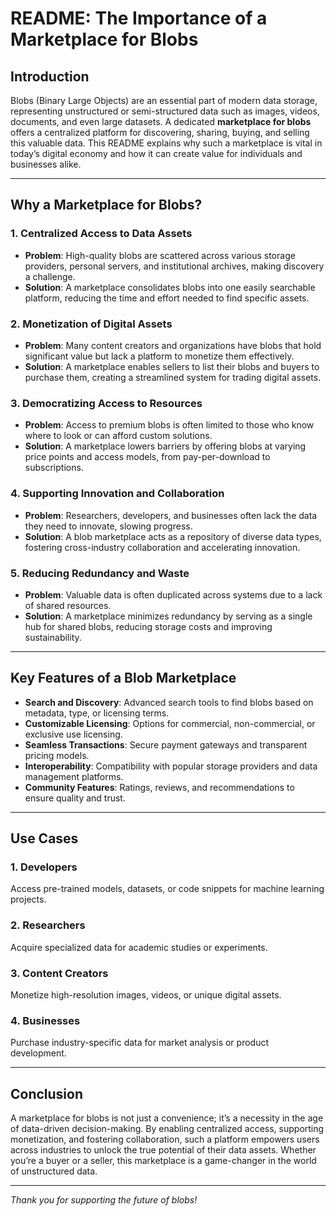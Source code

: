 # README: The Importance of a Marketplace for Blobs

## Introduction

Blobs (Binary Large Objects) are an essential part of modern data storage, representing unstructured or semi-structured data such as images, videos, documents, and even large datasets. A dedicated **marketplace for blobs** offers a centralized platform for discovering, sharing, buying, and selling this valuable data. This README explains why such a marketplace is vital in today’s digital economy and how it can create value for individuals and businesses alike.

---

## Why a Marketplace for Blobs?

### 1. **Centralized Access to Data Assets**

-   **Problem**: High-quality blobs are scattered across various storage providers, personal servers, and institutional archives, making discovery a challenge.
-   **Solution**: A marketplace consolidates blobs into one easily searchable platform, reducing the time and effort needed to find specific assets.

### 2. **Monetization of Digital Assets**

-   **Problem**: Many content creators and organizations have blobs that hold significant value but lack a platform to monetize them effectively.
-   **Solution**: A marketplace enables sellers to list their blobs and buyers to purchase them, creating a streamlined system for trading digital assets.

### 3. **Democratizing Access to Resources**

-   **Problem**: Access to premium blobs is often limited to those who know where to look or can afford custom solutions.
-   **Solution**: A marketplace lowers barriers by offering blobs at varying price points and access models, from pay-per-download to subscriptions.

### 4. **Supporting Innovation and Collaboration**

-   **Problem**: Researchers, developers, and businesses often lack the data they need to innovate, slowing progress.
-   **Solution**: A blob marketplace acts as a repository of diverse data types, fostering cross-industry collaboration and accelerating innovation.

### 5. **Reducing Redundancy and Waste**

-   **Problem**: Valuable data is often duplicated across systems due to a lack of shared resources.
-   **Solution**: A marketplace minimizes redundancy by serving as a single hub for shared blobs, reducing storage costs and improving sustainability.

---

## Key Features of a Blob Marketplace

-   **Search and Discovery**: Advanced search tools to find blobs based on metadata, type, or licensing terms.
-   **Customizable Licensing**: Options for commercial, non-commercial, or exclusive use licensing.
-   **Seamless Transactions**: Secure payment gateways and transparent pricing models.
-   **Interoperability**: Compatibility with popular storage providers and data management platforms.
-   **Community Features**: Ratings, reviews, and recommendations to ensure quality and trust.

---

## Use Cases

### 1. **Developers**

Access pre-trained models, datasets, or code snippets for machine learning projects.

### 2. **Researchers**

Acquire specialized data for academic studies or experiments.

### 3. **Content Creators**

Monetize high-resolution images, videos, or unique digital assets.

### 4. **Businesses**

Purchase industry-specific data for market analysis or product development.

---

## Conclusion

A marketplace for blobs is not just a convenience; it’s a necessity in the age of data-driven decision-making. By enabling centralized access, supporting monetization, and fostering collaboration, such a platform empowers users across industries to unlock the true potential of their data assets. Whether you’re a buyer or a seller, this marketplace is a game-changer in the world of unstructured data.

---

_Thank you for supporting the future of blobs!_
